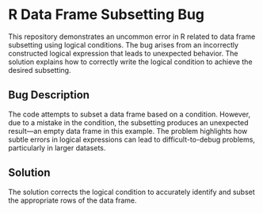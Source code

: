 # R Data Frame Subsetting Bug

This repository demonstrates an uncommon error in R related to data frame subsetting using logical conditions. The bug arises from an incorrectly constructed logical expression that leads to unexpected behavior.  The solution explains how to correctly write the logical condition to achieve the desired subsetting.

## Bug Description
The code attempts to subset a data frame based on a condition.  However, due to a mistake in the condition, the subsetting produces an unexpected result—an empty data frame in this example.  The problem highlights how subtle errors in logical expressions can lead to difficult-to-debug problems, particularly in larger datasets.

## Solution
The solution corrects the logical condition to accurately identify and subset the appropriate rows of the data frame.